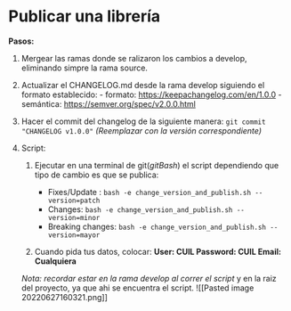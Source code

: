 # Publicar una librería

**Pasos:**
1. Mergear las ramas donde se ralizaron los cambios a develop, eliminando simpre la rama source.

2. Actualizar el CHANGELOG.md desde la rama develop siguiendo el formato establecido:
	   - formato: https://keepachangelog.com/en/1.0.0
	   - semántica: https://semver.org/spec/v2.0.0.html
	
3. Hacer el commit del changelog de la siguiente manera:
   `git commit "CHANGELOG v1.0.0"`  *(Reemplazar con la versión correspondiente)*
   
4. Script:
	1. Ejecutar en una terminal de git(_gitBash_) el script dependiendo que tipo de cambio es que se publica:
	   - Fixes/Update : `bash -e change_version_and_publish.sh --version=patch`
	   - Changes: `bash -e change_version_and_publish.sh --version=minor`
	   - Breaking changes: `bash -e change_version_and_publish.sh --version=mayor`
	
	2. Cuando pida tus datos, colocar:
		**User: CUIL
		Password: CUIL
		Email: Cualquiera**
	
	_Nota: recordar estar en la rama develop al correr el script_ y en la raiz del proyecto, ya que ahi se encuentra el script.
	![[Pasted image 20220627160321.png]]

   